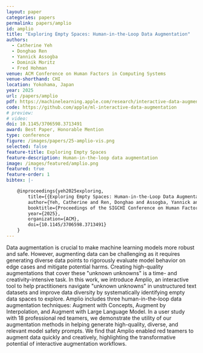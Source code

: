 ```yaml
---
layout: paper
categories: papers
permalink: papers/amplio
id: amplio
title: "Exploring Empty Spaces: Human-in-the-Loop Data Augmentation"
authors: 
  - Catherine Yeh
  - Donghao Ren
  - Yannick Assogba
  - Dominik Moritz
  - Fred Hohman
venue: ACM Conference on Human Factors in Computing Systems
venue-shorthand: CHI
location: Yokohama, Japan
year: 2025
url: /papers/amplio
pdf: https://machinelearning.apple.com/research/interactive-data-augmentation
code: https://github.com/apple/ml-interactive-data-augmentation
# preview: 
# video: 
doi: 10.1145/3706598.3713491
award: Best Paper, Honorable Mention
type: conference
figure: /images/papers/25-amplio-vis.png
selected: false
feature-title: Exploring Empty Spaces
feature-description: Human-in-the-loop data augmentation
image: /images/featured/amplio.png
featured: true
feature-order: 1
bibtex: |-

    @inproceedings{yeh2025exploring,
        title={{Exploring Empty Spaces: Human-in-the-Loop Data Augmentation}},
        author={Yeh, Catherine and Ren, Donghao and Assogba, Yannick and Moritz, Dominik and Hohman, Fred},
        booktitle={Proceedings of the SIGCHI Conference on Human Factors in Computing Systems},
        year={2025},
        organization={ACM},
        doi={10.1145/3706598.3713491}
    }
---
```


Data augmentation is crucial to make machine learning models more robust and safe. However, augmenting data can be challenging as it requires generating diverse data points to rigorously evaluate model behavior on edge cases and mitigate potential harms.
Creating high-quality augmentations that cover these "unknown unknowns" is a time- and creativity-intensive task.
In this work, we introduce Amplio, an interactive tool to help practitioners navigate "unknown unknowns" in unstructured text datasets and improve data diversity by systematically identifying empty data spaces to explore.
Amplio includes three human-in-the-loop data augmentation techniques: Augment with Concepts, Augment by Interpolation, and Augment with Large Language Model.
In a user study with 18 professional red teamers, we demonstrate the utility of our augmentation methods in helping generate high-quality, diverse, and relevant model safety prompts.
We find that Amplio enabled red teamers to augment data quickly and creatively, highlighting the transformative potential of interactive augmentation workflows.
